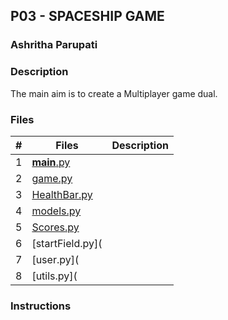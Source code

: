 ## P03 - SPACESHIP GAME
### Ashritha Parupati
### Description

The main aim is to create a Multiplayer game dual. 

### Files

|  #  | Files   | Description                         |
|:---:| ------- | ----------------------------------- |
|  1  | [__main__.py](https://github.com/ashrithap02/5443-2D-Parupati/blob/main/Assignments/P03/__main__.py) |
|  2  | [game.py](https://github.com/ashrithap02/5443-2D-Parupati/blob/main/Assignments/P03/game.py) |
|  3  | [HealthBar.py](https://github.com/ashrithap02/5443-2D-Parupati/blob/main/Assignments/P03/HealthBar.py) |
|  4  | [models.py](https://github.com/ashrithap02/5443-2D-Parupati/blob/main/Assignments/P03/models.py) |
|  5  | [ Scores.py](https://github.com/ashrithap02/5443-2D-Parupati/blob/main/Assignments/P03/Scores.py) |
|  6  | [startField.py](
|  7  | [user.py](
|  8  | [utils.py](

### Instructions
